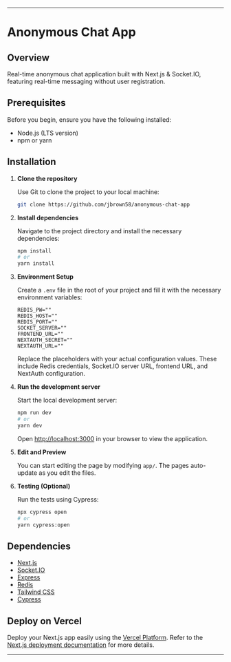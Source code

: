 ---

# Anonymous Chat App

## Overview

Real-time anonymous chat application built with Next.js & Socket.IO, featuring real-time messaging without user registration.

## Prerequisites

Before you begin, ensure you have the following installed:
- Node.js (LTS version)
- npm or yarn

## Installation

1. **Clone the repository**

   Use Git to clone the project to your local machine:

   ```bash
   git clone https://github.com/jbrown58/anonymous-chat-app
   ```

2. **Install dependencies**

   Navigate to the project directory and install the necessary dependencies:

   ```bash
   npm install
   # or
   yarn install
   ```

3. **Environment Setup**

   Create a `.env` file in the root of your project and fill it with the necessary environment variables:

   ```plaintext
   REDIS_PW=""
   REDIS_HOST=""
   REDIS_PORT=""
   SOCKET_SERVER=""
   FRONTEND_URL=""
   NEXTAUTH_SECRET=""
   NEXTAUTH_URL=""
   ```

   Replace the placeholders with your actual configuration values. These include Redis credentials, Socket.IO server URL, frontend URL, and NextAuth configuration.

4. **Run the development server**

   Start the local development server:

   ```bash
   npm run dev
   # or
   yarn dev
   ```

   Open [http://localhost:3000](http://localhost:3000) in your browser to view the application.

5. **Edit and Preview**

   You can start editing the page by modifying `app/`. The pages auto-update as you edit the files.

6. **Testing (Optional)**

   Run the tests using Cypress:

   ```bash
   npx cypress open
   # or
   yarn cypress:open
   ```

## Dependencies

- [Next.js](https://nextjs.org/)
- [Socket.IO](https://socket.io/)
- [Express](https://expressjs.com/)
- [Redis](https://redis.io/)
- [Tailwind CSS](https://tailwindcss.com/)
- [Cypress](https://www.cypress.io/)

## Deploy on Vercel

Deploy your Next.js app easily using the [Vercel Platform](https://vercel.com/new). Refer to the [Next.js deployment documentation](https://nextjs.org/docs/deployment) for more details.

---